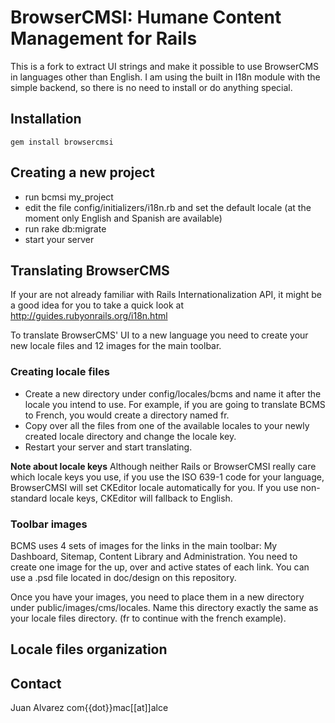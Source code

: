 # BrowserCMSI: Humane Content Management for Rails

This is a fork to extract UI strings and make it possible to use BrowserCMS in languages other than English.
I am using the built in I18n module with the simple backend, so there is no need to install or do
anything special. 

## Installation
    
    gem install browsercmsi
    
## Creating a new project

* run bcmsi my_project
* edit the file config/initializers/i18n.rb and set the default locale (at the moment only English and Spanish are available) 
* run rake db:migrate
* start your server

## Translating BrowserCMS

If your are not already familiar with Rails Internationalization API, it might be a good idea for you
to take a quick look at http://guides.rubyonrails.org/i18n.html 

To translate BrowserCMS' UI to a new language you need to create your new locale files and 12 images
for the main toolbar. 

### Creating locale files

* Create a new directory under config/locales/bcms and name it after the locale you intend to use.
  For example, if you are going to translate BCMS to French, you would create a directory named fr.
* Copy over all the files from one of the available locales to your newly created locale directory and change
  the locale key.
* Restart your server and start translating.

**Note about locale keys**  Although neither Rails or BrowserCMSI really care which locale keys you use,
if you use the  ISO 639-1 code for your language, BrowserCMSI will set CKEditor locale automatically for you. If you
use non-standard locale keys, CKEditor will fallback to English. 

### Toolbar images

BCMS uses 4 sets of images for the links in the main toolbar: My Dashboard, Sitemap, Content Library and Administration.
You need to create one image for the up, over and active states of each link. You can use a .psd file
located in doc/design on this repository.

Once you have your images, you need to place them in a new directory under public/images/cms/locales. Name
this directory exactly the same as your locale files directory. (fr to continue with the french example).


## Locale files organization

## Contact
Juan Alvarez
com{{dot}}mac[[at]]alce
  

    

